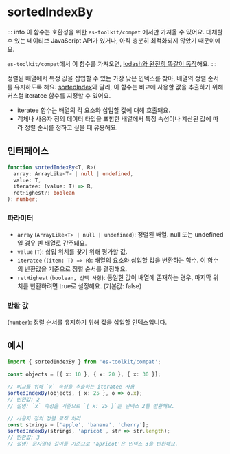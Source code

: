 # sortedIndexBy

::: info
이 함수는 호환성을 위한 `es-toolkit/compat` 에서만 가져올 수 있어요. 대체할 수 있는 네이티브 JavaScript API가 있거나, 아직 충분히 최적화되지 않았기 때문이에요.

`es-toolkit/compat`에서 이 함수를 가져오면, [lodash와 완전히 똑같이 동작](../../../compatibility.md)해요.
:::

정렬된 배열에서 특정 값을 삽입할 수 있는 가장 낮은 인덱스를 찾아, 배열의 정렬 순서를 유지하도록 해요.
[sortedIndex](./sortedIndex.md)와 달리, 이 함수는 비교에 사용할 값을 추출하기 위해 커스텀 iteratee 함수를 지정할 수 있어요.

- iteratee 함수는 배열의 각 요소와 삽입할 값에 대해 호출돼요.
- 객체나 사용자 정의 데이터 타입을 포함한 배열에서 특정 속성이나 계산된 값에 따라 정렬 순서를 정하고 싶을 때 유용해요.

## 인터페이스

```typescript
function sortedIndexBy<T, R>(
  array: ArrayLike<T> | null | undefined,
  value: T,
  iteratee: (value: T) => R,
  retHighest?: boolean
): number;
```

### 파라미터

- `array` (`ArrayLike<T> | null | undefined`): 정렬된 배열. null 또는 undefined일 경우 빈 배열로 간주돼요.
- `value` (`T`): 삽입 위치를 찾기 위해 평가할 값.
- `iteratee` (`(item: T) => R`):
  배열의 요소와 삽입할 값을 변환하는 함수. 이 함수의 반환값을 기준으로 정렬 순서를 결정해요.
- `retHighest` (`boolean, 선택 사항`):
  동일한 값이 배열에 존재하는 경우, 마지막 위치를 반환하려면 true로 설정해요. (기본값: false)

### 반환 값

(`number`): 정렬 순서를 유지하기 위해 값을 삽입할 인덱스입니다.

## 예시

```typescript
import { sortedIndexBy } from 'es-toolkit/compat';

const objects = [{ x: 10 }, { x: 20 }, { x: 30 }];

// 비교를 위해 `x` 속성을 추출하는 iteratee 사용
sortedIndexBy(objects, { x: 25 }, o => o.x);
// 반환값: 2
// 설명: `x` 속성을 기준으로 `{ x: 25 }`는 인덱스 2를 반환해요.

// 사용자 정의 정렬 로직 처리
const strings = ['apple', 'banana', 'cherry'];
sortedIndexBy(strings, 'apricot', str => str.length);
// 반환값: 3
// 설명: 문자열의 길이를 기준으로 'apricot'은 인덱스 3을 반환해요.
```
